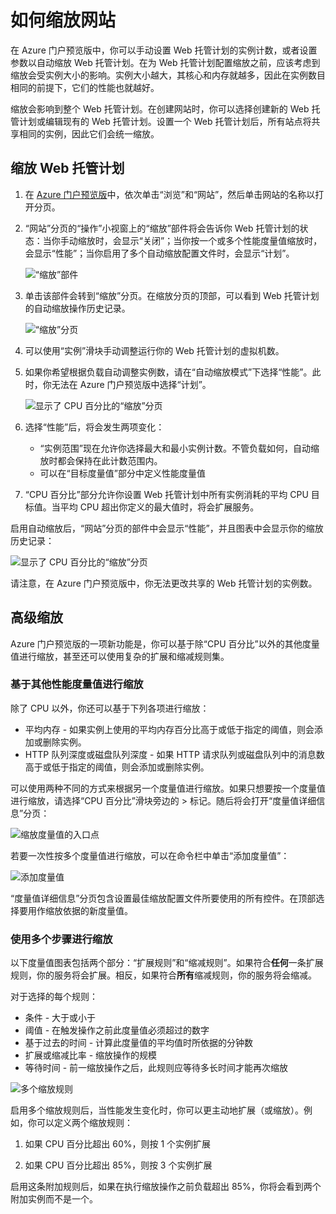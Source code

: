 <properties title="How to scale a website" pageTitle="How to scale a website" description="Learn how to scale your hosting plan in Azure." authors="stepsic"  />

# 如何缩放网站

在 Azure 门户预览版中，你可以手动设置 Web 托管计划的实例计数，或者设置参数以自动缩放 Web 托管计划。在为 Web 托管计划配置缩放之前，应该考虑到缩放会受实例大小的影响。实例大小越大，其核心和内存就越多，因此在实例数目相同的前提下，它们的性能也就越好。

缩放会影响到整个 Web 托管计划。在创建网站时，你可以选择创建新的 Web 托管计划或编辑现有的 Web 托管计划。设置一个 Web 托管计划后，所有站点将共享相同的实例，因此它们会统一缩放。

## 缩放 Web 托管计划

1.  在 [Azure 门户预览版][Azure 门户预览版]中，依次单击“浏览”和“网站”，然后单击网站的名称以打开分页。

2.  “网站”分页的“操作”小视窗上的“缩放”部件将会告诉你 Web 托管计划的状态：当你手动缩放时，会显示“关闭”；当你按一个或多个性能度量值缩放时，会显示“性能”；当你启用了多个自动缩放配置文件时，会显示“计划”。

    ![“缩放”部件][“缩放”部件]

3.  单击该部件会转到“缩放”分页。在缩放分页的顶部，可以看到 Web 托管计划的自动缩放操作历史记录。

    ![“缩放”分页][“缩放”分页]

4.  可以使用“实例”滑块手动调整运行你的 Web 托管计划的虚拟机数。

5.  如果你希望根据负载自动调整实例数，请在“自动缩放模式”下选择“性能”。此时，你无法在 Azure 门户预览版中选择“计划”。

    ![显示了 CPU 百分比的“缩放”分页][显示了 CPU 百分比的“缩放”分页]

6.  选择“性能”后，将会发生两项变化：

    -   “实例范围”现在允许你选择最大和最小实例计数。不管负载如何，自动缩放时都会保持在此计数范围内。
    -   可以在“目标度量值”部分中定义性能度量值

7.  “CPU 百分比”部分允许你设置 Web 托管计划中所有实例消耗的平均 CPU 目标值。当平均 CPU 超出你定义的最大值时，将会扩展服务。

启用自动缩放后，“网站”分页的部件中会显示“性能”，并且图表中会显示你的缩放历史记录：

![显示了 CPU 百分比的“缩放”分页][1]

请注意，在 Azure 门户预览版中，你无法更改共享的 Web 托管计划的实例数。

## 高级缩放

Azure 门户预览版的一项新功能是，你可以基于除“CPU 百分比”以外的其他度量值进行缩放，甚至还可以使用复杂的扩展和缩减规则集。

### 基于其他性能度量值进行缩放

除了 CPU 以外，你还可以基于下列各项进行缩放：

-   平均内存 - 如果实例上使用的平均内存百分比高于或低于指定的阈值，则会添加或删除实例。
-   HTTP 队列深度或磁盘队列深度 - 如果 HTTP 请求队列或磁盘队列中的消息数高于或低于指定的阈值，则会添加或删除实例。

可以使用两种不同的方式来根据另一个度量值进行缩放。如果只想要按一个度量值进行缩放，请选择“CPU 百分比”滑块旁边的 \> 标记。随后将会打开“度量值详细信息”分页：

![缩放度量值的入口点][缩放度量值的入口点]

若要一次性按多个度量值进行缩放，可以在命令栏中单击“添加度量值”：

![添加度量值][添加度量值]

“度量值详细信息”分页包含设置最佳缩放配置文件所要使用的所有控件。在顶部选择要用作缩放依据的新度量值。

### 使用多个步骤进行缩放

以下度量值图表包括两个部分：“扩展规则”和“缩减规则”。如果符合**任何**一条扩展规则，你的服务将会扩展。相反，如果符合**所有**缩减规则，你的服务将会缩减。

对于选择的每个规则：

-   条件 - 大于或小于
-   阈值 - 在触发操作之前此度量值必须超过的数字
-   基于过去的时间 - 计算此度量值的平均值时所依据的分钟数
-   扩展或缩减比率 - 缩放操作的规模
-   等待时间 - 前一缩放操作之后，此规则应等待多长时间才能再次缩放

   ![多个缩放规则][多个缩放规则]

启用多个缩放规则后，当性能发生变化时，你可以更主动地扩展（或缩放）。例如，你可以定义两个缩放规则：

1.  如果 CPU 百分比超出 60%，则按 1 个实例扩展

2.  如果 CPU 百分比超出 85%，则按 3 个实例扩展

启用这条附加规则后，如果在执行缩放操作之前负载超出 85%，你将会看到两个附加实例而不是一个。

  [Azure 门户预览版]: https://portal.azure.com/
  [“缩放”部件]: ./media/insights-how-to-scale/Insights_ScalePartOff.png
  [“缩放”分页]: ./media/insights-how-to-scale/Insights_ScaleBladeDayZero.png
  [显示了 CPU 百分比的“缩放”分页]: ./media/insights-how-to-scale/Insights_ScaleBladeCPU.png
  [1]: ./media/insights-how-to-scale/Insights_ScalePartBladeOn.png
  [缩放度量值的入口点]: ./media/insights-how-to-scale/Insights_ScaleMetricChevron.png
  [添加度量值]: ./media/insights-how-to-scale/Insights_AddMetric.png
  [多个缩放规则]: ./media/insights-how-to-scale/Insights_MultipleScaleRules.png

